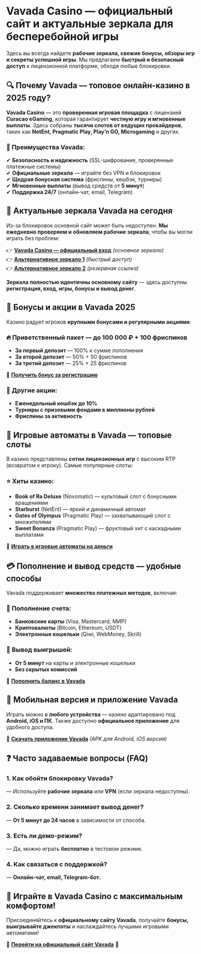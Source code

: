 # **Vavada Casino — официальный сайт и актуальные зеркала для бесперебойной игры**  

Здесь вы всегда найдете **рабочие зеркала, свежие бонусы, обзоры игр и секреты успешной игры**. Мы предлагаем **быстрый и безопасный доступ** к лицензионной платформе, обходя любые блокировки.  

## **🔍 Почему Vavada — топовое онлайн-казино в 2025 году?**  
**Vavada Casino** — это **проверенная игровая площадка** с лицензией **Curacao eGaming**, которая гарантирует **честную игру и мгновенные выплаты**. Здесь собраны **тысячи слотов от ведущих провайдеров**, таких как **NetEnt, Pragmatic Play, Play’n GO, Microgaming** и других.  

### **🎯 Преимущества Vavada:**  
✔ **Безопасность и надежность** (SSL-шифрование, проверенные платежные системы)  
✔ **Официальные зеркала** — играйте без VPN и блокировок  
✔ **Щедрая бонусная система** (фриспины, кешбэк, турниры)  
✔ **Мгновенные выплаты** (вывод средств от **5 минут**)  
✔ **Поддержка 24/7** (онлайн-чат, email, Telegram)  

## **🔗 Актуальные зеркала Vavada на сегодня**  
Из-за блокировок основной сайт может быть недоступен. **Мы ежедневно проверяем и обновляем рабочие зеркала**, чтобы вы могли играть без проблем:  

👉 **[Vavada Casino — официальный вход](https://partredivada.com/?promo=1e8d4c1d-28c6-485d-a245-57dce602889b&target=register)** *(основное зеркало)*  
👉 **[Альтернативное зеркало 1](https://partredivada.com/?promo=1e8d4c1d-28c6-485d-a245-57dce602889b&target=register)** *(быстрый доступ)*  
👉 **[Альтернативное зеркало 2](https://partredivada.com/?promo=1e8d4c1d-28c6-485d-a245-57dce602889b&target=register)** *(резервная ссылка)*  

**Зеркала полностью идентичны основному сайту** — здесь доступны **регистрация, вход, игры, бонусы и вывод денег**.  

## **🎁 Бонусы и акции в Vavada 2025**  
Казино радует игроков **крупными бонусами и регулярными акциями**:  

### **🔥 Приветственный пакет — до 100 000 ₽ + 100 фриспинов**  
- **За первый депозит** — 100% к сумме пополнения  
- **За второй депозит** — 50% + 50 фриспинов  
- **За третий депозит** — 25% + 25 фриспинов  

🔹 **[Получить бонус за регистрацию](https://partredivada.com/?promo=1e8d4c1d-28c6-485d-a245-57dce602889b&target=register)**  

### **🎯 Другие акции:**  
- **Еженедельный кешбэк до 10%**  
- **Турниры с призовыми фондами в миллионы рублей**  
- **Фриспины за активность**  

## **🎰 Игровые автоматы в Vavada — топовые слоты**  
В казино представлены **сотни лицензионных игр** с высоким RTP (возвратом к игроку). Самые популярные слоты:  

### **⭐ Хиты казино:**  
- **Book of Ra Deluxe** (Novomatic) — культовый слот с бонусными вращениями  
- **Starburst** (NetEnt) — яркий и динамичный автомат  
- **Gates of Olympus** (Pragmatic Play) — захватывающий слот с множителями  
- **Sweet Bonanza** (Pragmatic Play) — фруктовый хит с каскадными выплатами  

🔹 **[Играть в игровые автоматы на деньги](https://partredivada.com/?promo=1e8d4c1d-28c6-485d-a245-57dce602889b&target=register)**  

## **💳 Пополнение и вывод средств — удобные способы**  
Vavada поддерживает **множество платежных методов**, включая:  

### **📌 Пополнение счета:**  
- **Банковские карты** (Visa, Mastercard, МИР)  
- **Криптовалюты** (Bitcoin, Ethereum, USDT)  
- **Электронные кошельки** (Qiwi, WebMoney, Skrill)  

### **📌 Вывод выигрышей:**  
- **От 5 минут** на карты и электронные кошельки  
- **Без скрытых комиссий**  

🔹 **[Пополнить баланс в Vavada](https://partredivada.com/?promo=1e8d4c1d-28c6-485d-a245-57dce602889b&target=register)**  

## **📱 Мобильная версия и приложение Vavada**  
Играть можно **с любого устройства** — казино адаптировано под **Android, iOS и ПК**. Также доступно **официальное приложение** для удобного доступа.  

🔹 **[Скачать приложение Vavada](https://partredivada.com/?promo=1e8d4c1d-28c6-485d-a245-57dce602889b&target=register)** *(APK для Android, iOS версия)*  

## **❓ Часто задаваемые вопросы (FAQ)**  

### **1. Как обойти блокировку Vavada?**  
— Используйте **рабочие зеркала** или **VPN** (если зеркала недоступны).  

### **2. Сколько времени занимает вывод денег?**  
— **От 5 минут до 24 часов** в зависимости от способа.  

### **3. Есть ли демо-режим?**  
— Да, можно играть **бесплатно** в тестовом режиме.  

### **4. Как связаться с поддержкой?**  
— **Онлайн-чат, email, Telegram-бот.**  

## **🎲 Играйте в Vavada Casino с максимальным комфортом!**  
Присоединяйтесь к **официальному сайту Vavada**, получайте **бонусы, выигрывайте джекпоты** и наслаждайтесь лучшими игровыми автоматами!  

🚀 **[Перейти на официальный сайт Vavada](https://partredivada.com/?promo=1e8d4c1d-28c6-485d-a245-57dce602889b&target=register)** 🚀  
